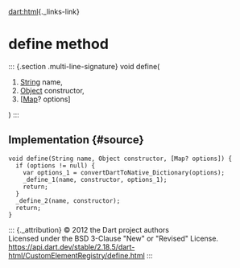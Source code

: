 [dart:html](../../dart-html/dart-html-library){._links-link}

define method
=============

::: {.section .multi-line-signature}
void define(

1.  [String](../../dart-core/string-class) name,
2.  [Object](../../dart-core/object-class) constructor,
3.  \[[Map](../../dart-core/map-class)? options\]

)
:::

Implementation {#source}
--------------

``` {.language-dart data-language="dart"}
void define(String name, Object constructor, [Map? options]) {
  if (options != null) {
    var options_1 = convertDartToNative_Dictionary(options);
    _define_1(name, constructor, options_1);
    return;
  }
  _define_2(name, constructor);
  return;
}
```

::: {._attribution}
© 2012 the Dart project authors\
Licensed under the BSD 3-Clause \"New\" or \"Revised\" License.\
<https://api.dart.dev/stable/2.18.5/dart-html/CustomElementRegistry/define.html>
:::

